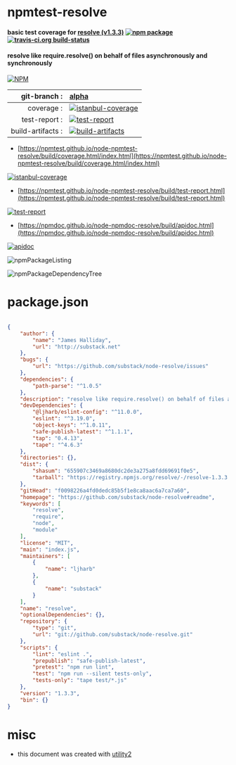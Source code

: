 # npmtest-resolve

#### basic test coverage for  [resolve (v1.3.3)](https://github.com/substack/node-resolve#readme)  [![npm package](https://img.shields.io/npm/v/npmtest-resolve.svg?style=flat-square)](https://www.npmjs.org/package/npmtest-resolve) [![travis-ci.org build-status](https://api.travis-ci.org/npmtest/node-npmtest-resolve.svg)](https://travis-ci.org/npmtest/node-npmtest-resolve)

#### resolve like require.resolve() on behalf of files asynchronously and synchronously

[![NPM](https://nodei.co/npm/resolve.png?downloads=true&downloadRank=true&stars=true)](https://www.npmjs.com/package/resolve)

| git-branch : | [alpha](https://github.com/npmtest/node-npmtest-resolve/tree/alpha)|
|--:|:--|
| coverage : | [![istanbul-coverage](https://npmtest.github.io/node-npmtest-resolve/build/coverage.badge.svg)](https://npmtest.github.io/node-npmtest-resolve/build/coverage.html/index.html)|
| test-report : | [![test-report](https://npmtest.github.io/node-npmtest-resolve/build/test-report.badge.svg)](https://npmtest.github.io/node-npmtest-resolve/build/test-report.html)|
| build-artifacts : | [![build-artifacts](https://npmtest.github.io/node-npmtest-resolve/glyphicons_144_folder_open.png)](https://github.com/npmtest/node-npmtest-resolve/tree/gh-pages/build)|

- [https://npmtest.github.io/node-npmtest-resolve/build/coverage.html/index.html](https://npmtest.github.io/node-npmtest-resolve/build/coverage.html/index.html)

[![istanbul-coverage](https://npmtest.github.io/node-npmtest-resolve/build/screenCapture.buildCi.browser.%252Ftmp%252Fbuild%252Fcoverage.lib.html.png)](https://npmtest.github.io/node-npmtest-resolve/build/coverage.html/index.html)

- [https://npmtest.github.io/node-npmtest-resolve/build/test-report.html](https://npmtest.github.io/node-npmtest-resolve/build/test-report.html)

[![test-report](https://npmtest.github.io/node-npmtest-resolve/build/screenCapture.buildCi.browser.%252Ftmp%252Fbuild%252Ftest-report.html.png)](https://npmtest.github.io/node-npmtest-resolve/build/test-report.html)

- [https://npmdoc.github.io/node-npmdoc-resolve/build/apidoc.html](https://npmdoc.github.io/node-npmdoc-resolve/build/apidoc.html)

[![apidoc](https://npmdoc.github.io/node-npmdoc-resolve/build/screenCapture.buildCi.browser.%252Ftmp%252Fbuild%252Fapidoc.html.png)](https://npmdoc.github.io/node-npmdoc-resolve/build/apidoc.html)

![npmPackageListing](https://npmtest.github.io/node-npmtest-resolve/build/screenCapture.npmPackageListing.svg)

![npmPackageDependencyTree](https://npmtest.github.io/node-npmtest-resolve/build/screenCapture.npmPackageDependencyTree.svg)



# package.json

```json

{
    "author": {
        "name": "James Halliday",
        "url": "http://substack.net"
    },
    "bugs": {
        "url": "https://github.com/substack/node-resolve/issues"
    },
    "dependencies": {
        "path-parse": "^1.0.5"
    },
    "description": "resolve like require.resolve() on behalf of files asynchronously and synchronously",
    "devDependencies": {
        "@ljharb/eslint-config": "^11.0.0",
        "eslint": "^3.19.0",
        "object-keys": "^1.0.11",
        "safe-publish-latest": "^1.1.1",
        "tap": "0.4.13",
        "tape": "^4.6.3"
    },
    "directories": {},
    "dist": {
        "shasum": "655907c3469a8680dc2de3a275a8fdd69691f0e5",
        "tarball": "https://registry.npmjs.org/resolve/-/resolve-1.3.3.tgz"
    },
    "gitHead": "f0098226a4fd0dedc85b5f1e8ca8aac6a7ca7a60",
    "homepage": "https://github.com/substack/node-resolve#readme",
    "keywords": [
        "resolve",
        "require",
        "node",
        "module"
    ],
    "license": "MIT",
    "main": "index.js",
    "maintainers": [
        {
            "name": "ljharb"
        },
        {
            "name": "substack"
        }
    ],
    "name": "resolve",
    "optionalDependencies": {},
    "repository": {
        "type": "git",
        "url": "git://github.com/substack/node-resolve.git"
    },
    "scripts": {
        "lint": "eslint .",
        "prepublish": "safe-publish-latest",
        "pretest": "npm run lint",
        "test": "npm run --silent tests-only",
        "tests-only": "tape test/*.js"
    },
    "version": "1.3.3",
    "bin": {}
}
```



# misc
- this document was created with [utility2](https://github.com/kaizhu256/node-utility2)
